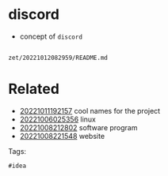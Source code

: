 # discord

- concept of `discord`

```
```

` zet/20221012082959/README.md `

# Related

- [20221011192157](/zet/20221011192157/README.md) cool names for the project
- [20221006025356](/zet/20221006025356/README.md) linux
- [20221008212802](/zet/20221008212802/README.md) software program
- [20221008221548](/zet/20221008221548/README.md) website

Tags:

    #idea
